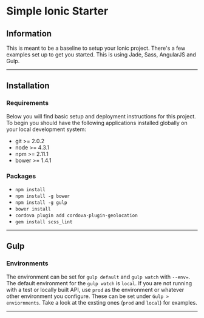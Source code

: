 # Simple Ionic Starter 


## Information
This is meant to be a baseline to setup your Ionic project.  There's a few examples set up to get you started.  This is using Jade, Sass, AngularJS and Gulp.  

---


## Installation

### Requirements

Below you will find basic setup and deployment instructions for this project. To begin you should have the following applications installed globally on your local development system:

  + git >= 2.0.2
  + node >= 4.3.1
  + npm >= 2.11.1
  + bower >= 1.4.1

### Packages
  + `npm install`
  + `npm install -g bower`
  + `npm install -g gulp`
  + `bower install`
  + `cordova plugin add cordova-plugin-geolocation`  
  + `gem install scss_lint`
---

## Gulp

### Environments

The environment can be set for `gulp default` and `gulp watch` with `--env=`.
The default environment for the `gulp watch` is `local`.  If you are not running with a test or locally built API, use `prod` as the environment or whatever other environment you configure.  These can be set under `Gulp > enviornments`.  Take a look at the exsting ones (`prod` and `local`) for examples.

---


